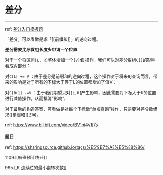 # 差分

---
ref: [差分入门模板题](https://mp.weixin.qq.com/s?__biz=MzU4NDE3MTEyMA==&mid=2247490329&idx=1&sn=6d448a53cd722bbd990fda82bd262857)

「差分」可以看做是求「[[前缀和]]」的逆向过程。

**差分需要比原数组长度多申请一个位置**

对于一个将区间`[L, R]`整体增加一个`[V]`值 操作，我们可以对差分数组`C[]`的影响看成两部分：

对`C[L] += V` ：由于差分是前缀和的逆向过程，这个操作对于将来的查询而言，带来的影响是对于所有的下标大于等于L的位置都增加了值V；

对`C[R+1] -=V` ：由于我们期望只对`[L,R]`产生影响，因此需要对下标大于R的位置进行减值操作，从而抵消“影响”。

对于最后的构造答案，可看做是对每个下标做“单点查询”操作，只需要对差分数组求[[前缀和]]即可。

ref: https://www.bilibili.com/video/BV1pi4y1j7si

#### 题目
ref: https://sharingsource.github.io/tags/%E5%B7%AE%E5%88%86/

1109.[[航班预订统计]]

995.[[K 连续位的最小翻转次数]]